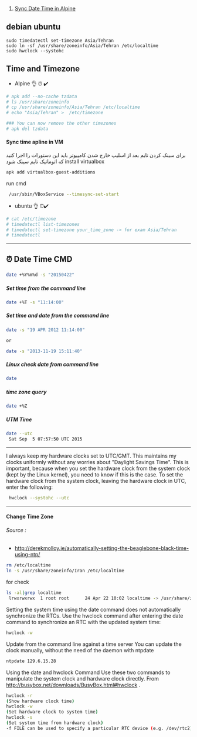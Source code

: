 1. [Sync Date Time in Alpine](https://unix.stackexchange.com/questions/171643/virtualbox-time-sync)
## debian ubuntu 
```
sudo timedatectl set-timezone Asia/Tehran
sudo ln -sf /usr/share/zoneinfo/Asia/Tehran /etc/localtime
sudo hwclock --systohc

```
## Time and Timezone

- Alpine 👌 ⏰ ✔️

```bash
# apk add --no-cache tzdata
# ls /usr/share/zoneinfo
# cp /usr/share/zoneinfo/Asia/Tehran /etc/localtime
# echo "Asia/Tehran" >  /etc/timezone

### You can now remove the other timezones
# apk del tzdata
```

#### Sync time apline in VM

برای سینک کردن تایم بعد از اسلیپ خارج شدن کامپیوتر باید این دستورات را اجرا کنید که اتوماتیک تایم سینک شود
install virtualbox

```bash
apk add virtualbox-guest-additions
```

run cmd

```bash
 /usr/sbin/VBoxService --timesync-set-start
```

- ubuntu 👌 ⏰✔️

```bash
# cat /etc/timezone
# timedatectl list-timezones
# timedatectl set-timezone your_time_zone -> for exam Asia/Tehran
# timedatectl
```

---

## ⏰ Date Time CMD

#####

```bash
date +%Y%m%d -s "20150422"
```

##### Set time from the command line

```bash
date +%T -s "11:14:00"
```

##### Set time and date from the command line

```bash
date -s "19 APR 2012 11:14:00"

or

date -s "2013-11-19 15:11:40"
```

##### Linux check date from command line

```bash
date
```

##### time zone query

```bash
date +%Z
```

##### UTM Time

```bash
date --utc
 Sat Sep  5 07:57:50 UTC 2015
```

---

I always keep my hardware clocks set to UTC/GMT. This maintains my clocks uniformly without any worries about "Daylight Savings Time". This is important, because when you set the hardware clock from the system clock (kept by the Linux kernel), you need to know if this is the case. To set the hardware clock from the system clock, leaving the hardware clock in UTC, enter the following:

```bash
 hwclock --systohc --utc
```

---

#### Change Time Zone

###### Source :

- http://derekmolloy.ie/automatically-setting-the-beaglebone-black-time-using-ntp/

```bash
rm /etc/localtime
ln -s /usr/share/zoneinfo/Iran /etc/localtime
```

for check

```bash
ls -al|grep localtime
 lrwxrwxrwx  1 root root      24 Apr 22 10:02 localtime -> /usr/share/zoneinfo/iran
```

Setting the system time using the date command does not automatically synchronize the RTCs. Use the hwclock command after entering the date command to synchronize an RTC with the updated system time:

```bash
hwclock -w
```

Update from the command line against a time server
You can update the clock manually, without the need of the daemon with ntpdate

```bash
ntpdate 129.6.15.28
```

Using the date and hwclock Command
Use these two commands to manipulate the system clock and hardware clock directly.
From http://busybox.net/downloads/BusyBox.html#hwclock .

```bash
hwclock -r
(Show hardware clock time)
hwclock -w
(Set hardware clock to system time)
hwclock -s
(Set system time from hardware clock)
-f FILE can be used to specify a particular RTC device (e.g. /dev/rtc2).
```
